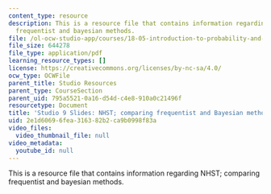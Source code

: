 ```yaml
---
content_type: resource
description: This is a resource file that contains information regarding NHST; comparing
  frequentist and bayesian methods.
file: /ol-ocw-studio-app/courses/18-05-introduction-to-probability-and-statistics-spring-2014/2e1d60696fea316382b2ca9b0998f83a_MIT18_05S14_studio9_slides.pdf
file_size: 644278
file_type: application/pdf
learning_resource_types: []
license: https://creativecommons.org/licenses/by-nc-sa/4.0/
ocw_type: OCWFile
parent_title: Studio Resources
parent_type: CourseSection
parent_uid: 795a5521-0a16-d54d-c4e8-910a0c21496f
resourcetype: Document
title: 'Studio 9 Slides: NHST; comparing frequentist and Bayesian methods'
uid: 2e1d6069-6fea-3163-82b2-ca9b0998f83a
video_files:
  video_thumbnail_file: null
video_metadata:
  youtube_id: null
---
```

This is a resource file that contains information regarding NHST; comparing frequentist and bayesian methods.